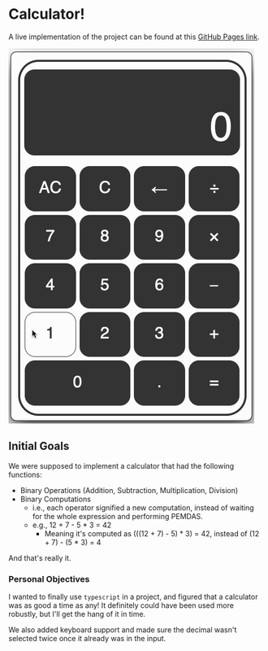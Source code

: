 # Calculator!
A live implementation of the project can be found at this [GitHub Pages link](https://emannuelmartineztest.github.io/calculator/).

![A quick calculator calculation](./assets/calculator.gif)

## Initial Goals
We were supposed to implement a calculator that had the following functions:
- Binary Operations (Addition, Subtraction, Multiplication, Division)
- Binary Computations
  - i.e., each operator signified a new computation, instead of waiting for the whole expression and performing PEMDAS.
  - e.g., 12 + 7 - 5 * 3 = 42
    - Meaning it's computed as (((12 + 7) - 5) * 3) = 42, instead of (12 + 7) - (5 * 3) = 4

And that's really it. 

### Personal Objectives
I wanted to finally use `typescript` in a project, and figured that a calculator was as good a time as any!
It definitely could have been used more robustly, but I'll get the hang of it in time. 

We also added keyboard support and made sure the decimal wasn't selected twice once it already was in the input.